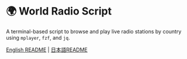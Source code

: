 # 🌍 World Radio Script

A terminal-based script to browse and play live radio stations by country using `mplayer`, `fzf`, and `jq`.

[English README](README_en.md) | [日本語README](README_jp.md)



